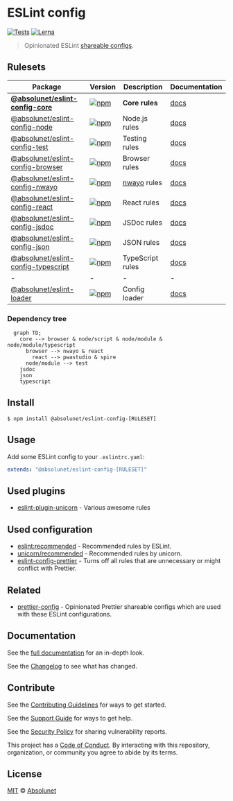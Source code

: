 # ESLint config

[![Tests][tests-badge]][tests-url]
[![Lerna][lerna-badge]][lerna-url]

> Opinionated ESLint [shareable configs](https://eslint.org/docs/developer-guide/shareable-configs.html).

## Rulesets

| Package                                                    | Version                                                                                                                                           | Description                                               | Documentation                                                        |
| ---------------------------------------------------------- | ------------------------------------------------------------------------------------------------------------------------------------------------- | --------------------------------------------------------- | -------------------------------------------------------------------- |
| **[@absolunet/eslint-config-core](packages/core)**         | [![npm](https://img.shields.io/npm/v/@absolunet/eslint-config-core.svg)](https://www.npmjs.com/package/@absolunet/eslint-config-core)             | **Core rules**                                            | [docs](https://documentation.absolunet.com/eslint-config/core)       |
| [@absolunet/eslint-config-node](packages/node)             | [![npm](https://img.shields.io/npm/v/@absolunet/eslint-config-node.svg)](https://www.npmjs.com/package/@absolunet/eslint-config-node)             | Node.js rules                                             | [docs](https://documentation.absolunet.com/eslint-config/node)       |
| [@absolunet/eslint-config-test](packages/test)             | [![npm](https://img.shields.io/npm/v/@absolunet/eslint-config-test.svg)](https://www.npmjs.com/package/@absolunet/eslint-config-test)             | Testing rules                                             | [docs](https://documentation.absolunet.com/eslint-config/test)       |
| [@absolunet/eslint-config-browser](packages/browser)       | [![npm](https://img.shields.io/npm/v/@absolunet/eslint-config-browser.svg)](https://www.npmjs.com/package/@absolunet/eslint-config-browser)       | Browser rules                                             | [docs](https://documentation.absolunet.com/eslint-config/browser)    |
| [@absolunet/eslint-config-nwayo](packages/nwayo)           | [![npm](https://img.shields.io/npm/v/@absolunet/eslint-config-nwayo.svg)](https://www.npmjs.com/package/@absolunet/eslint-config-nwayo)           | [nwayo](https://documentation.absolunet.com/nwayo/) rules | [docs](https://documentation.absolunet.com/eslint-config/nwayo)      |
| [@absolunet/eslint-config-react](packages/react)           | [![npm](https://img.shields.io/npm/v/@absolunet/eslint-config-react.svg)](https://www.npmjs.com/package/@absolunet/eslint-config-react)           | React rules                                               | [docs](https://documentation.absolunet.com/eslint-config/react)      |
| [@absolunet/eslint-config-jsdoc](packages/jsdoc)           | [![npm](https://img.shields.io/npm/v/@absolunet/eslint-config-jsdoc.svg)](https://www.npmjs.com/package/@absolunet/eslint-config-jsdoc)           | JSDoc rules                                               | [docs](https://documentation.absolunet.com/eslint-config/jsdoc)      |
| [@absolunet/eslint-config-json](packages/json)             | [![npm](https://img.shields.io/npm/v/@absolunet/eslint-config-json.svg)](https://www.npmjs.com/package/@absolunet/eslint-config-json)             | JSON rules                                                | [docs](https://documentation.absolunet.com/eslint-config/json)       |
| [@absolunet/eslint-config-typescript](packages/typescript) | [![npm](https://img.shields.io/npm/v/@absolunet/eslint-config-typescript.svg)](https://www.npmjs.com/package/@absolunet/eslint-config-typescript) | TypeScript rules                                          | [docs](https://documentation.absolunet.com/eslint-config/typescript) |
| -                                                          | -                                                                                                                                                 | -                                                         | -                                                                    |
| [@absolunet/eslint-loader](packages/loader)                | [![npm](https://img.shields.io/npm/v/@absolunet/eslint-loader.svg)](https://www.npmjs.com/package/@absolunet/eslint-loader)                       | Config loader                                             | [docs](https://documentation.absolunet.com/eslint-config/loader)     |

### Dependency tree

```mermaid
  graph TD;
    core --> browser & node/script & node/module & node/module/typescript
      browser --> nwayo & react
        react --> pwastudio & spire
      node/module --> test
    jsdoc
    json
    typescript
```

## Install

```
$ npm install @absolunet/eslint-config-[RULESET]
```

## Usage

Add some ESLint config to your `.eslintrc.yaml`:

```yaml
extends: "@absolunet/eslint-config-[RULESET]"
```

## Used plugins

- [eslint-plugin-unicorn](https://github.com/sindresorhus/eslint-plugin-unicorn) - Various awesome rules

## Used configuration

- [eslint:recommended](https://eslint.org/docs/latest/user-guide/configuring/configuration-files#using-eslintrecommended) - Recommended rules by ESLint.
- [unicorn/recommended](https://github.com/sindresorhus/eslint-plugin-unicorn#recommended-config) - Recommended rules by unicorn.
- [eslint-config-prettier](https://github.com/prettier/eslint-config-prettier) - Turns off all rules that are unnecessary or might conflict with Prettier.

## Related

- [prettier-config](https://github.com/absolunet/prettier-config) - Opinionated Prettier shareable configs which are used with these ESLint configurations.

## Documentation

See the [full documentation](https://documentation.absolunet.com/eslint-config) for an in-depth look.

See the [Changelog](CHANGELOG.md) to see what has changed.

## Contribute

See the [Contributing Guidelines](CONTRIBUTING.md) for ways to get started.

See the [Support Guide](SUPPORT.md) for ways to get help.

See the [Security Policy](SECURITY.md) for sharing vulnerability reports.

This project has a [Code of Conduct](CODE_OF_CONDUCT.md).
By interacting with this repository, organization, or community you agree to abide by its terms.

## License

[MIT](LICENSE) © [Absolunet](https://absolunet.com)

[tests-badge]: https://github.com/absolunet/eslint-config/workflows/tests/badge.svg?branch=production
[lerna-badge]: https://img.shields.io/badge/maintained%20with-lerna-cc00ff.svg
[tests-url]: https://github.com/absolunet/eslint-config/actions?query=workflow%3Atests+branch%3Aproduction
[lerna-url]: https://lernajs.io/
